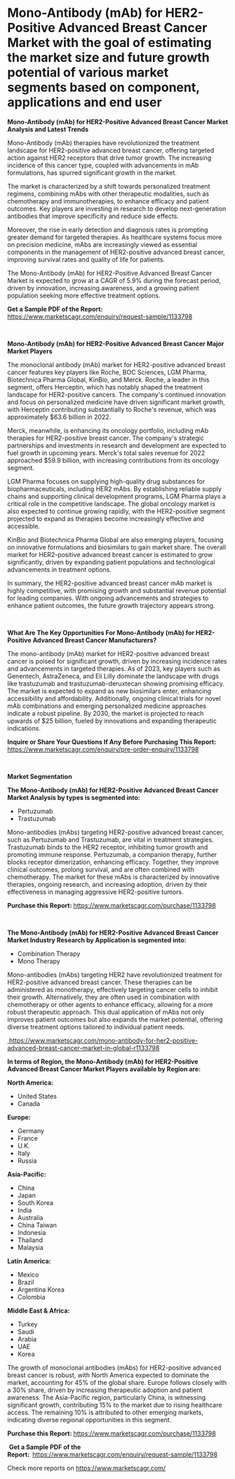 <p><h1>Mono-Antibody (mAb) for HER2-Positive Advanced Breast Cancer Market with the goal of estimating the market size and future growth potential of various market segments based on component, applications and end user</h1></p><p><strong>Mono-Antibody (mAb) for HER2-Positive Advanced Breast Cancer Market Analysis and Latest Trends</strong></p>
<p><p>Mono-Antibody (mAb) therapies have revolutionized the treatment landscape for HER2-positive advanced breast cancer, offering targeted action against HER2 receptors that drive tumor growth. The increasing incidence of this cancer type, coupled with advancements in mAb formulations, has spurred significant growth in the market. </p><p>The market is characterized by a shift towards personalized treatment regimens, combining mAbs with other therapeutic modalities, such as chemotherapy and immunotherapies, to enhance efficacy and patient outcomes. Key players are investing in research to develop next-generation antibodies that improve specificity and reduce side effects. </p><p>Moreover, the rise in early detection and diagnosis rates is prompting greater demand for targeted therapies. As healthcare systems focus more on precision medicine, mAbs are increasingly viewed as essential components in the management of HER2-positive advanced breast cancer, improving survival rates and quality of life for patients. </p><p>The Mono-Antibody (mAb) for HER2-Positive Advanced Breast Cancer Market is expected to grow at a CAGR of 5.9% during the forecast period, driven by innovation, increasing awareness, and a growing patient population seeking more effective treatment options.</p></p>
<p><strong>Get a Sample PDF of the Report:&nbsp;</strong> <a href="https://www.marketscagr.com/enquiry/request-sample/1133798?utm_campaign=3269&utm_medium=2&utm_source=Github&utm_content=ia&utm_term=25032025&utm_id=mono-antibody-mab-for-her2-positive-advanced-breast-cancer">https://www.marketscagr.com/enquiry/request-sample/1133798</a></p>
<p>&nbsp;</p>
<p><strong>Mono-Antibody (mAb) for HER2-Positive Advanced Breast Cancer Major Market Players</strong></p>
<p><p>The monoclonal antibody (mAb) market for HER2-positive advanced breast cancer features key players like Roche, BOC Sciences, LGM Pharma, Biotechnica Pharma Global, KinBio, and Merck. Roche, a leader in this segment, offers Herceptin, which has notably shaped the treatment landscape for HER2-positive cancers. The company's continued innovation and focus on personalized medicine have driven significant market growth, with Herceptin contributing substantially to Roche's revenue, which was approximately $63.6 billion in 2022.</p><p>Merck, meanwhile, is enhancing its oncology portfolio, including mAb therapies for HER2-positive breast cancer. The company's strategic partnerships and investments in research and development are expected to fuel growth in upcoming years. Merck's total sales revenue for 2022 approached $59.9 billion, with increasing contributions from its oncology segment.</p><p>LGM Pharma focuses on supplying high-quality drug substances for biopharmaceuticals, including HER2 mAbs. By establishing reliable supply chains and supporting clinical development programs, LGM Pharma plays a critical role in the competitive landscape. The global oncology market is also expected to continue growing rapidly, with the HER2-positive segment projected to expand as therapies become increasingly effective and accessible.</p><p>KinBio and Biotechnica Pharma Global are also emerging players, focusing on innovative formulations and biosimilars to gain market share. The overall market for HER2-positive advanced breast cancer is estimated to grow significantly, driven by expanding patient populations and technological advancements in treatment options.</p><p>In summary, the HER2-positive advanced breast cancer mAb market is highly competitive, with promising growth and substantial revenue potential for leading companies. With ongoing advancements and strategies to enhance patient outcomes, the future growth trajectory appears strong.</p></p>
<p>&nbsp;</p>
<p><strong>What Are The Key Opportunities For Mono-Antibody (mAb) for HER2-Positive Advanced Breast Cancer Manufacturers?</strong></p>
<p><p>The mono-antibody (mAb) market for HER2-positive advanced breast cancer is poised for significant growth, driven by increasing incidence rates and advancements in targeted therapies. As of 2023, key players such as Genentech, AstraZeneca, and Eli Lilly dominate the landscape with drugs like trastuzumab and trastuzumab-deruxtecan showing promising efficacy. The market is expected to expand as new biosimilars enter, enhancing accessibility and affordability. Additionally, ongoing clinical trials for novel mAb combinations and emerging personalized medicine approaches indicate a robust pipeline. By 2030, the market is projected to reach upwards of $25 billion, fueled by innovations and expanding therapeutic indications.</p></p>
<p><strong>Inquire or Share Your Questions If Any Before Purchasing This Report:</strong> <a href="https://www.marketscagr.com/enquiry/pre-order-enquiry/1133798?utm_campaign=3269&utm_medium=2&utm_source=Github&utm_content=ia&utm_term=25032025&utm_id=mono-antibody-mab-for-her2-positive-advanced-breast-cancer">https://www.marketscagr.com/enquiry/pre-order-enquiry/1133798</a></p>
<p>&nbsp;</p>
<p><strong>Market Segmentation</strong></p>
<p><strong>The Mono-Antibody (mAb) for HER2-Positive Advanced Breast Cancer Market Analysis by types is segmented into:</strong></p>
<p><ul><li>Pertuzumab</li><li>Trastuzumab</li></ul></p>
<p><p>Mono-antibodies (mAbs) targeting HER2-positive advanced breast cancer, such as Pertuzumab and Trastuzumab, are vital in treatment strategies. Trastuzumab binds to the HER2 receptor, inhibiting tumor growth and promoting immune response. Pertuzumab, a companion therapy, further blocks receptor dimerization, enhancing efficacy. Together, they improve clinical outcomes, prolong survival, and are often combined with chemotherapy. The market for these mAbs is characterized by innovative therapies, ongoing research, and increasing adoption, driven by their effectiveness in managing aggressive HER2-positive tumors.</p></p>
<p><strong>Purchase this Report:&nbsp;</strong><a href="https://www.marketscagr.com/purchase/1133798?utm_campaign=3269&utm_medium=2&utm_source=Github&utm_content=ia&utm_term=25032025&utm_id=mono-antibody-mab-for-her2-positive-advanced-breast-cancer">https://www.marketscagr.com/purchase/1133798</a></p>
<p>&nbsp;</p>
<p><strong>The Mono-Antibody (mAb) for HER2-Positive Advanced Breast Cancer Market Industry Research by Application is segmented into:</strong></p>
<p><ul><li>Combination Therapy</li><li>Mono Therapy</li></ul></p>
<p><p>Mono-antibodies (mAbs) targeting HER2 have revolutionized treatment for HER2-positive advanced breast cancer. These therapies can be administered as monotherapy, effectively targeting cancer cells to inhibit their growth. Alternatively, they are often used in combination with chemotherapy or other agents to enhance efficacy, allowing for a more robust therapeutic approach. This dual application of mAbs not only improves patient outcomes but also expands the market potential, offering diverse treatment options tailored to individual patient needs.</p></p>
<p><a href="https://www.marketscagr.com/mono-antibody-for-her2-positive-advanced-breast-cancer-market-in-global-r1133798?utm_campaign=3269&utm_medium=2&utm_source=Github&utm_content=ia&utm_term=25032025&utm_id=mono-antibody-mab-for-her2-positive-advanced-breast-cancer">&nbsp;https://www.marketscagr.com/mono-antibody-for-her2-positive-advanced-breast-cancer-market-in-global-r1133798</a></p>
<p><strong>In terms of Region, the Mono-Antibody (mAb) for HER2-Positive Advanced Breast Cancer Market Players available by Region are:</strong></p>
<p>
    <p> <strong> North America: </strong>
        <ul>
            <li>United States</li>
            <li>Canada</li>
        </ul>
        </p> 
    <p> <strong> Europe: </strong>
        <ul>
            <li>Germany</li>
            <li>France</li>
            <li>U.K.</li>
            <li>Italy</li>
            <li>Russia</li>
        </ul>
        </p> 
    <p> <strong> Asia-Pacific: </strong>
        <ul>
            <li>China</li>
            <li>Japan</li>
            <li>South Korea</li>
            <li>India</li>
            <li>Australia</li>
            <li>China Taiwan</li>
            <li>Indonesia</li>
            <li>Thailand</li>
            <li>Malaysia</li>
        </ul>
        </p> 
    <p> <strong> Latin America: </strong>
        <ul>
            <li>Mexico</li>
            <li>Brazil</li>
            <li>Argentina Korea</li>
            <li>Colombia</li>
        </ul>
        </p> 
    <p> <strong> Middle East & Africa: </strong>
        <ul>
            <li>Turkey</li>
            <li>Saudi</li>
            <li>Arabia</li>
            <li>UAE</li>
            <li>Korea</li>
        </ul>
    </p>
    </p>
<p><p>The growth of monoclonal antibodies (mAbs) for HER2-positive advanced breast cancer is robust, with North America expected to dominate the market, accounting for 45% of the global share. Europe follows closely with a 30% share, driven by increasing therapeutic adoption and patient awareness. The Asia-Pacific region, particularly China, is witnessing significant growth, contributing 15% to the market due to rising healthcare access. The remaining 10% is attributed to other emerging markets, indicating diverse regional opportunities in this segment.</p></p>
<p><strong>Purchase this Report: </strong><a href="https://www.marketscagr.com/purchase/1133798?utm_campaign=3269&utm_medium=2&utm_source=Github&utm_content=ia&utm_term=25032025&utm_id=mono-antibody-mab-for-her2-positive-advanced-breast-cancer">https://www.marketscagr.com/purchase/1133798</a></p>
<p>&nbsp;<strong>Get a Sample PDF of the Report:&nbsp;&nbsp;</strong><a href="https://www.marketscagr.com/enquiry/request-sample/1133798?utm_campaign=3269&utm_medium=2&utm_source=Github&utm_content=ia&utm_term=25032025&utm_id=mono-antibody-mab-for-her2-positive-advanced-breast-cancer">https://www.marketscagr.com/enquiry/request-sample/1133798</a></p>
<p><strong></strong></p>
<p>Check more reports on <a href="https://www.marketscagr.com/?utm_campaign=3269&utm_medium=2&utm_source=Github&utm_content=ia&utm_term=25032025&utm_id=mono-antibody-mab-for-her2-positive-advanced-breast-cancer">https://www.marketscagr.com/</a></p>
